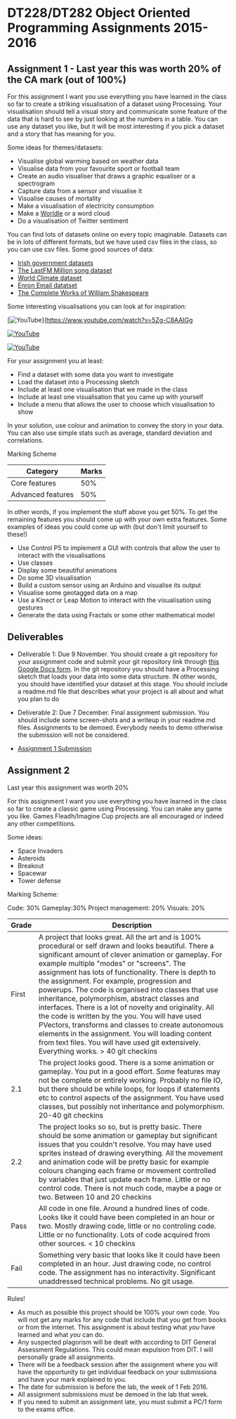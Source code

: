# DT228/DT282 Object Oriented Programming Assignments 2015-2016

## Assignment 1 - Last year this was worth 20% of the CA mark (out of 100%)

For this assignment I want you use everything you have learned in the class so far to create a striking visualisation of a dataset using Processing. Your visualisation should tell a visual story and communicate some feature of the data that is hard to see by just looking at the numbers in a table. You can use any dataset you like, but it will be most interesting if you pick a dataset and a story that has meaning for you. 

Some ideas for themes/datasets:

- Visualise global warming based on weather data
- Visualise data from your favourite sport or football team 
- Create an audio visualiser that draws a graphic equaliser or a spectrogram
- Capture data from a sensor and visualise it
- Visualise causes of mortality
- Make a visualisation of electricity consumption
- Make a [Worldle](http://www.wordle.net/) or a word cloud
- Do a visualisation of Twitter sentiment

You can find lots of datasets online on every topic imaginable. Datasets can be in lots of different formats, but we have used csv files in the class, so you can use csv files. Some good sources of data:

- [Irish government datasets](https://data.gov.ie/)
- [The LastFM Million song dataset](http://labrosa.ee.columbia.edu/millionsong/lastfm)
- [World Climate dataset](https://www.ncdc.noaa.gov/cdo-web/datasets)
- [Enron Email datatset](http://www.cs.cmu.edu/~enron/)
- [The Complete Works of William Shakespeare](http://www.gutenberg.org/files/100/old/shaks12.txt)

Some interesting visualisations you can look at for inspiration:


[![YouTube](http://img.youtube.com/vi/5Zg-C8AAIGg/0.jpg)](https://www.youtube.com/watch?v=5Zg-C8AAIGg

[![YouTube](http://img.youtube.com/vi/-xS7QJhVbcM/0.jpg)](https://www.youtube.com/watch?v=-xS7QJhVbcM)

[![YouTube](http://img.youtube.com/vi/SUOJzYtdTKI/0.jpg)](https://www.youtube.com/watch?v=SUOJzYtdTKI)

For your assignment you at least:

- Find a dataset with some data you want to investigate
- Load the dataset into a Processing sketch
- Include at least one visualisation that we made in the class
- Include at least one visualisation that you came up with yourself
- Include a menu that allows the user to choose which visualisation to show

In your solution, use colour and animation to convey the story in your data. You can also use simple stats such as average, standard deviation and correlations.

Marking Scheme

| Category | Marks |
|----------|-------|
| Core features| 50% |
| Advanced features | 50% |

In other words, if you implement the stuff above you get 50%. To get the remaining features you should come up with your own extra features. Some examples of ideas you could come up with (but don't limit yourself to these!)

- Use Control P5 to implement a GUI with controls that allow the user to interact with the visualisations
- Use classes
- Display some beautiful animations
- Do some 3D visualisation
- Build a custom sensor using an Arduino and visualise its output
- Visualise some geotagged data on a map
- Use a Kinect or Leap Motion to interact with the visualisation using gestures
- Generate the data using Fractals or some other mathematical model

## Deliverables
- Deliverable 1: Due 9 November. You should create a git repository for your assignment code and submit your git repository link through [this Google Docs form](https://docs.google.com/forms/d/1CJxmXCLEsPuEbwZy0PrvmQR6lQqqJUmcVw_koxBL-50/viewform). In the git repository you should have a Processing sketch that loads your data into some data structure. IN other words, you should have identified your dataset at this stage. You should include a readme.md file that describes what your project is all about and what you plan to do
- Deliverable 2: Due 7 December. Final assignment submission. You should include some screen-shots and a writeup in your readme.md files. Assignments to be demoed. Everybody needs to demo otherwise the submission will not be considered.

- [Assignment 1 Submission](https://docs.google.com/forms/d/1hAXUczgwlgU9hrjbXBWwVPl8gcLX7h4KXFikYtNfaZk/viewform)

## Assignment 2

Last year this assignment was worth 20%

For this assignment I want you use everything you have learned in the class so far to create a classic game using Processing. You can make any game you like. Games Fleadh/Imagine Cup projects are all encouraged or indeed any other competitions.    

Some ideas:
- Space Invaders
- Asteroids
- Breakout
- Spacewar
- Tower defense

Marking Scheme:

Code: 30% Gameplay:30% Project management: 20% Visuals: 20%

| Grade | Description |
| ------|-------------|
| First | A project that looks great. All the art and is 100% procedural or self drawn and looks beautiful. There a significant amount of clever animation or gameplay. For example multiple "modes" or "screens". The assignment has lots of functionality. There is depth to the assignment. For example, progression and powerups. The code is organised into classes that use inheritance, polymorphism, abstract classes and interfaces. There is a lot of novelty and originality. All the code is written by the you. You will have used PVectors, transforms and classes to create autonomous elements in the assignment. You will loading content from text files. You will have used git extensively. Everything works. > 40 git checkins|
| 2.1 | The project looks good. There is a some animation or gameplay. You put in a good effort. Some features may not be complete or entirely working. Probably no file IO, but there should be while loops, for loops if statements etc to control aspects of the assignment. You have used classes, but possibly not inheritance and polymorphism. 20-40 git checkins |
| 2.2 | The project looks so so, but is pretty basic. There should be some animation or gameplay but significant issues that you couldn't resolve. You may have used sprites instead of drawing everything. All the movement and animation code will be pretty basic for example colours changing each frame or movement controlled by variables that just update each frame. Little or no control code. There is not much code, maybe a page or two. Between 10 and 20 checkins |
| Pass | All code in one file. Around a hundred lines of code. Looks like it could have been completed in an hour or two. Mostly drawing code, little or no controling code. Little or no functionality. Lots of code acquired from other sources. < 10 checkins |
| Fail | Something very basic that looks like it could have been completed in an hour. Just drawing code, no control code. The assignment has no interactivity. Significant unaddressed technical problems. No git usage.  |

Rules!

- As much as possible this project should be 100% your own code. You will not get any marks for any code that include that you get from books or from the internet. This assignment is about testing what *you* have learned and what *you* can do.
- Any suspected plagorism will be dealt with according to DIT General Assessment Regulations. This could mean expulsion from DIT. I will personally grade all assignments.
- There will be a feedback session after the assignment where you will have the opportunity to get individual feedback on your submissiona and have your mark explained to you.
- The date for submission is before the lab, the week of 1 Feb 2016. 
- All assignment submissions must be demoed in the lab that week.
- If you need to submit an assignment late, you must submit a PC/1 form to the exams office.
